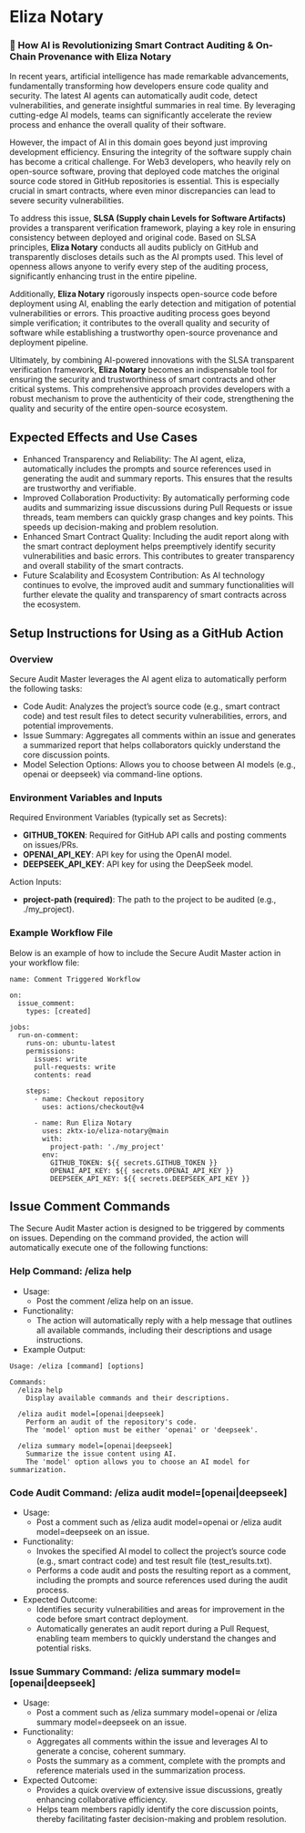 # Eliza Notary
### 🚀 How AI is Revolutionizing Smart Contract Auditing & On-Chain Provenance with Eliza Notary

In recent years, artificial intelligence has made remarkable advancements, fundamentally transforming how developers ensure code quality and security. The latest AI agents can automatically audit code, detect vulnerabilities, and generate insightful summaries in real time. By leveraging cutting-edge AI models, teams can significantly accelerate the review process and enhance the overall quality of their software.

However, the impact of AI in this domain goes beyond just improving development efficiency. Ensuring the integrity of the software supply chain has become a critical challenge. For Web3 developers, who heavily rely on open-source software, proving that deployed code matches the original source code stored in GitHub repositories is essential. This is especially crucial in smart contracts, where even minor discrepancies can lead to severe security vulnerabilities.

To address this issue, **SLSA (Supply chain Levels for Software Artifacts)** provides a transparent verification framework, playing a key role in ensuring consistency between deployed and original code. Based on SLSA principles, **Eliza Notary** conducts all audits publicly on GitHub and transparently discloses details such as the AI prompts used. This level of openness allows anyone to verify every step of the auditing process, significantly enhancing trust in the entire pipeline.

Additionally, **Eliza Notary** rigorously inspects open-source code before deployment using AI, enabling the early detection and mitigation of potential vulnerabilities or errors. This proactive auditing process goes beyond simple verification; it contributes to the overall quality and security of software while establishing a trustworthy open-source provenance and deployment pipeline.

Ultimately, by combining AI-powered innovations with the SLSA transparent verification framework, **Eliza Notary** becomes an indispensable tool for ensuring the security and trustworthiness of smart contracts and other critical systems. This comprehensive approach provides developers with a robust mechanism to prove the authenticity of their code, strengthening the quality and security of the entire open-source ecosystem.

## Expected Effects and Use Cases
+ Enhanced Transparency and Reliability:
The AI agent, eliza, automatically includes the prompts and source references used in generating the audit and summary reports. This ensures that the results are trustworthy and verifiable.
+ Improved Collaboration Productivity:
By automatically performing code audits and summarizing issue discussions during Pull Requests or issue threads, team members can quickly grasp changes and key points. This speeds up decision-making and problem resolution.
+ Enhanced Smart Contract Quality:
Including the audit report along with the smart contract deployment helps preemptively identify security vulnerabilities and basic errors. This contributes to greater transparency and overall stability of the smart contracts.
+ Future Scalability and Ecosystem Contribution:
As AI technology continues to evolve, the improved audit and summary functionalities will further elevate the quality and transparency of smart contracts across the ecosystem.

## Setup Instructions for Using as a GitHub Action

### Overview

Secure Audit Master leverages the AI agent eliza to automatically perform the following tasks:

+ Code Audit:
Analyzes the project’s source code (e.g., smart contract code) and test result files to detect security vulnerabilities, errors, and potential improvements.
+ Issue Summary:
Aggregates all comments within an issue and generates a summarized report that helps collaborators quickly understand the core discussion points.
+ Model Selection Options:
Allows you to choose between AI models (e.g., openai or deepseek) via command-line options.

### Environment Variables and Inputs

Required Environment Variables (typically set as Secrets):
+ **GITHUB_TOKEN**: Required for GitHub API calls and posting comments on issues/PRs.
+ **OPENAI_API_KEY**: API key for using the OpenAI model.
+ **DEEPSEEK_API_KEY**: API key for using the DeepSeek model.

Action Inputs:
+ **project-path (required)**:
The path to the project to be audited (e.g., ./my_project).

### Example Workflow File

Below is an example of how to include the Secure Audit Master action in your workflow file:

```
name: Comment Triggered Workflow

on:
  issue_comment:
    types: [created]

jobs:
  run-on-comment:
    runs-on: ubuntu-latest
    permissions:
      issues: write
      pull-requests: write
      contents: read

    steps:
      - name: Checkout repository
        uses: actions/checkout@v4

      - name: Run Eliza Notary
        uses: zktx-io/eliza-notary@main
        with:
          project-path: './my_project'
        env:
          GITHUB_TOKEN: ${{ secrets.GITHUB_TOKEN }}
          OPENAI_API_KEY: ${{ secrets.OPENAI_API_KEY }}
          DEEPSEEK_API_KEY: ${{ secrets.DEEPSEEK_API_KEY }}
```

## Issue Comment Commands

The Secure Audit Master action is designed to be triggered by comments on issues. Depending on the command provided, the action will automatically execute one of the following functions:

### Help Command: **/eliza help**
+ Usage:
    + Post the comment /eliza help on an issue.
+ Functionality:
    + The action will automatically reply with a help message that outlines all available commands, including their descriptions and usage instructions.
+ Example Output:
```
Usage: /eliza [command] [options]

Commands:
  /eliza help
    Display available commands and their descriptions.

  /eliza audit model=[openai|deepseek]
    Perform an audit of the repository's code.
    The 'model' option must be either 'openai' or 'deepseek'.

  /eliza summary model=[openai|deepseek]
    Summarize the issue content using AI.
    The 'model' option allows you to choose an AI model for summarization.
```

### Code Audit Command: **/eliza audit model=[openai|deepseek]**
+ Usage:
    + Post a comment such as /eliza audit model=openai or /eliza audit model=deepseek on an issue.
+ Functionality:
    + Invokes the specified AI model to collect the project’s source code (e.g., smart contract code) and test result file (test_results.txt).
    +  Performs a code audit and posts the resulting report as a comment, including the prompts and source references used during the audit process.
+ Expected Outcome:
    + Identifies security vulnerabilities and areas for improvement in the code before smart contract deployment.
    + Automatically generates an audit report during a Pull Request, enabling team members to quickly understand the changes and potential risks.

### Issue Summary Command: **/eliza summary model=[openai|deepseek]**
+ Usage:
    + Post a comment such as /eliza summary model=openai or /eliza summary model=deepseek on an issue.
+ Functionality:
    + Aggregates all comments within the issue and leverages AI to generate a concise, coherent summary.
    + Posts the summary as a comment, complete with the prompts and reference materials used in the summarization process.
+ Expected Outcome:
    + Provides a quick overview of extensive issue discussions, greatly enhancing collaborative efficiency.
    + Helps team members rapidly identify the core discussion points, thereby facilitating faster decision-making and problem resolution.
